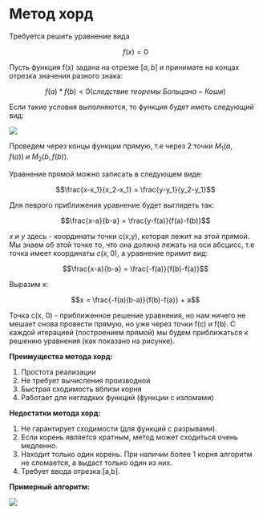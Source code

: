 # Метод хорд

Требуется решить уравнение вида 

$$f(x) = 0$$

Пусть функция f(x) задана на отрезке $[a,b]$ и принимате на концах отрезка значения разного знака:

$$f(a) * f(b) < 0 (следствие \ теоремы \ Больцана-Коши)$$


Если такие условия выполняются, то функция будет иметь следующий вид:

![](https://cdn.jsdelivr.net/gh/berengard-cdn/simumath-net/library/materials/Alg_Equations_Chords/Alg_Equations_Chords_clip_image026.jpg)

Проведем через концы функции прямую, т.е через 2 точки $M_1(a, f(a)) \ и \ M_2(b, f(b))$. 

Уравнение прямой можно записать в следующем виде:

$$\frac{x-x_1}{x_2-x_1} = \frac{y-y_1}{y_2-y_1}$$

Для певрого приближения уравнение будет выглядеть так:

$$\frac{x-a}{b-a} = \frac{y-f(a)}{f(a)-f(b)}$$

$x \ и \ y$ здесь - координаты точки c(x,y), которая лежит на этой прямой. Мы знаем об этой точке то, что она должна лежать на оси абсцисс, т.е точка имеет координаты $c(x, 0)$, а уравнение примит вид:

$$\frac{x-a}{b-a} = \frac{-f(a)}{f(b)-f(a)}$$

Выразим x:

$$x = \frac{-f(a)(b-a)}{f(b)-f(a)} + a$$

Точка c(x, 0) - приближенное решение уравнения, но нам ничего не мешает снова провести прямую, но уже через точки f(c) и f(b). С каждой итерацией (построением прямой) мы будем приближаться к решению уравнения (как показано на рисунке).

**Преимущества метода хорд:**

1.  Простота реализации
2.  Не требует вычисления производной
3.  Быстрая сходимость вблизи корня
4.  Работает для негладких функций (функции с изломами)


**Недостатки метода хорд:**

1.  Не гарантирует сходимости (для функций с разрывами).
2.  Если корень является кратным, метод может сходиться очень медленно.
3.  Находит только один корень. При наличии более 1 корня алгоритм не сломается, а выдаст только один из них.
4.  Требует ввода отрезка [a,b].


**Примерный алгоритм:**

![](https://cf4.ppt-online.org/files4/slide/0/0qmnseayfBhuNLYCSZUE8V6F31gWpvHwc29XPl/slide-3.jpg)

